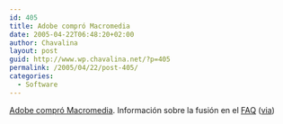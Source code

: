 ```yaml
---
id: 405
title: Adobe compró Macromedia
date: 2005-04-22T06:48:20+02:00
author: Chavalina
layout: post
guid: http://www.wp.chavalina.net/?p=405
permalink: /2005/04/22/post-405/
categories:
  - Software
---
```

<a href="http://www.el-mundo.es/navegante/2005/04/18/empresas/1113812691.html" target="_blank">Adobe compr&oacute; Macromedia</a>. Informaci&oacute;n sobre la fusi&oacute;n en el <a href="http://www.adobe.com/aboutadobe/invrelations/pdfs/AdobeMacromediaFAQ.pdf" target="_blank">FAQ</a> (<a href="http://www.disenorama.com/noticias/abr2005/index.htm#000136" target="_blank">via</a>)